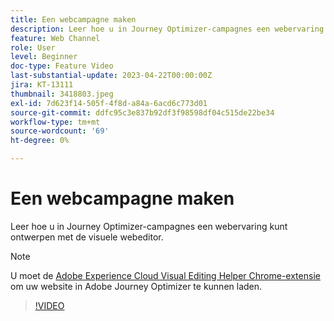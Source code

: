 ```yaml
---
title: Een webcampagne maken
description: Leer hoe u in Journey Optimizer-campagnes een webervaring kunt ontwerpen met de visuele webeditor.
feature: Web Channel
role: User
level: Beginner
doc-type: Feature Video
last-substantial-update: 2023-04-22T00:00:00Z
jira: KT-13111
thumbnail: 3418803.jpeg
exl-id: 7d623f14-505f-4f8d-a84a-6acd6c773d01
source-git-commit: ddfc95c3e837b92df3f98598df04c515de22be34
workflow-type: tm+mt
source-wordcount: '69'
ht-degree: 0%

---
```


# Een webcampagne maken

Leer hoe u in Journey Optimizer-campagnes een webervaring kunt ontwerpen met de visuele webeditor.

>[!NOTE]
> U moet de [Adobe Experience Cloud Visual Editing Helper Chrome-extensie](https://chrome.google.com/webstore/detail/adobe-experience-cloud-vi/kgmjjkfjacffaebgpkpcllakjifppnca) om uw website in Adobe Journey Optimizer te kunnen laden.

>[!VIDEO](https://video.tv.adobe.com/v/3418803/?quality=12&learn=on)
